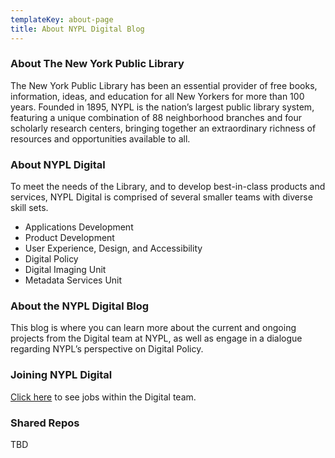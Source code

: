 ```yaml
---
templateKey: about-page
title: About NYPL Digital Blog
---
```

### About The New York Public Library

The New York Public Library has been an essential provider of free books, information, ideas, and education for all New Yorkers for more than 100 years. Founded in 1895, NYPL is the nation’s largest public library system, featuring a unique combination of 88 neighborhood branches and four scholarly research centers, bringing together an extraordinary richness of resources and opportunities available to all.

### About NYPL Digital

To meet the needs of the Library, and to develop best-in-class products and services, NYPL Digital is comprised of several smaller teams with diverse skill sets.

* Applications Development
* Product Development
* User Experience, Design, and Accessibility
* Digital Policy
* Digital Imaging Unit
* Metadata Services Unit

### About the NYPL Digital Blog

This blog is where you can learn more about the current and ongoing projects from the Digital team at NYPL, as well as engage in a dialogue regarding NYPL’s perspective on Digital Policy.

### Joining NYPL Digital

[Click here](https://jobs-nypl.icims.com/jobs/search?ss=1&searchCategory=11045) to see jobs within the Digital team. 

### Shared Repos

TBD
